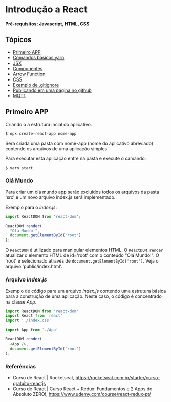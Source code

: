 # Introdução a React
**Pré-requisitos: Javascript, HTML, CSS** 

## Tópicos 


* [Primeiro APP](https://github.com/Natalnet/ModulosDeEstudo/tree/master/IntroducaoAReact#primeiro-app)
* [Comandos básicos yarn](comandos_basicos_yarn.md)
* [JSX](jsx.md)
* [Componentes](components.md)
* [Arrow Function](arrow_function.md)
* [CSS](css.md)
* [Exemplo de .gitignore](exemplo_de_gitignore.md)
* [Publicando em uma página no github](publicando_em_uma_github_page.md)
* [MQTT](mqtt.md)



## Primeiro APP 

Criando o a estrutura incial do aplicativo. 
```
$ npx create-react-app nome-app
```
Será criada uma pasta com nome-app (nome do aplicativo abreviado) contendo os arquivos de uma aplicação simples.   

Para executar esta aplicação entre na pasta e execute o camando: 
``` 
$ yarn start
``` 

### Olá Mundo 

Para criar um olá mundo app serão excluídos todos os arquivos da pasta 'src' e um novo arquivo index.js será implementado. 

Exemplo para o *index.js*: 
```javascript
import ReactDOM from 'react-dom';

ReactDOM.render(
  "Olá Mundo!",
  document.getElementById('root')
);
```

O `ReactDOM` é utilizado para manipular elementos HTML. O `ReactDOM.render` atualizar o elemento HTML de id='root' com o conteúdo "Olá Mundo!". O 'root' é selecionado através de `document.getElementById('root')`. Veja o arquivo 'public/index.html'. 

### Arquivo _index.js_ 

Exemplo de código para um arquivo _index.js_ contendo uma estrutura básica para a construção de uma aplicação. Neste caso, o código é concentrado na classe _App_.  
  
```javascript
import ReactDOM from 'react-dom'
import React from 'react'
import './index.css'

import App from './App'

ReactDOM.render(
  <App />,
  document.getElementById('root')
);
```

### Referências
* Curso de React | Rocketseat, https://rocketseat.com.br/starter/curso-gratuito-reactjs
* Curso de React | Curso React + Redux: Fundamentos e 2 Apps do Absoluto ZERO!, https://www.udemy.com/course/react-redux-pt/ 
